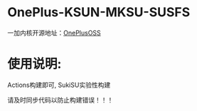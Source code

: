 # OnePlus-KSUN-MKSU-SUSFS
一加内核开源地址：[OnePlusOSS](https://github.com/OnePlusOSS/kernel_manifest)

# 使用说明:
Actions构建即可, SukiSU实验性构建

请及时同步代码以防止构建错误！！！
